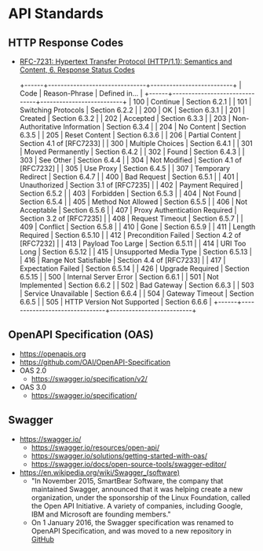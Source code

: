 
# API Standards

## HTTP Response Codes
- [RFC-7231:  Hypertext Transfer Protocol (HTTP/1.1): Semantics and Content, 6.  Response Status Codes](https://tools.ietf.org/html/rfc7231#section-6)

   +------+-------------------------------+--------------------------+
   | Code | Reason-Phrase                 | Defined in...            |
   +------+-------------------------------+--------------------------+
   | 100  | Continue                      | Section 6.2.1            |
   | 101  | Switching Protocols           | Section 6.2.2            |
   | 200  | OK                            | Section 6.3.1            |
   | 201  | Created                       | Section 6.3.2            |
   | 202  | Accepted                      | Section 6.3.3            |
   | 203  | Non-Authoritative Information | Section 6.3.4            |
   | 204  | No Content                    | Section 6.3.5            |
   | 205  | Reset Content                 | Section 6.3.6            |
   | 206  | Partial Content               | Section 4.1 of [RFC7233] |
   | 300  | Multiple Choices              | Section 6.4.1            |
   | 301  | Moved Permanently             | Section 6.4.2            |
   | 302  | Found                         | Section 6.4.3            |
   | 303  | See Other                     | Section 6.4.4            |
   | 304  | Not Modified                  | Section 4.1 of [RFC7232] |
   | 305  | Use Proxy                     | Section 6.4.5            |
   | 307  | Temporary Redirect            | Section 6.4.7            |
   | 400  | Bad Request                   | Section 6.5.1            |
   | 401  | Unauthorized                  | Section 3.1 of [RFC7235] |
   | 402  | Payment Required              | Section 6.5.2            |
   | 403  | Forbidden                     | Section 6.5.3            |
   | 404  | Not Found                     | Section 6.5.4            |
   | 405  | Method Not Allowed            | Section 6.5.5            |
   | 406  | Not Acceptable                | Section 6.5.6            |
   | 407  | Proxy Authentication Required | Section 3.2 of [RFC7235] |
   | 408  | Request Timeout               | Section 6.5.7            |
   | 409  | Conflict                      | Section 6.5.8            |
   | 410  | Gone                          | Section 6.5.9            |
   | 411  | Length Required               | Section 6.5.10           |
   | 412  | Precondition Failed           | Section 4.2 of [RFC7232] |
   | 413  | Payload Too Large             | Section 6.5.11           |
   | 414  | URI Too Long                  | Section 6.5.12           |
   | 415  | Unsupported Media Type        | Section 6.5.13           |
   | 416  | Range Not Satisfiable         | Section 4.4 of [RFC7233] |
   | 417  | Expectation Failed            | Section 6.5.14           |
   | 426  | Upgrade Required              | Section 6.5.15           |
   | 500  | Internal Server Error         | Section 6.6.1            |
   | 501  | Not Implemented               | Section 6.6.2            |
   | 502  | Bad Gateway                   | Section 6.6.3            |
   | 503  | Service Unavailable           | Section 6.6.4            |
   | 504  | Gateway Timeout               | Section 6.6.5            |
   | 505  | HTTP Version Not Supported    | Section 6.6.6            |
   +------+-------------------------------+--------------------------+



## OpenAPI Specification (OAS)
- https://openapis.org
- https://github.com/OAI/OpenAPI-Specification
- OAS 2.0 
  + https://swagger.io/specification/v2/
- OAS 3.0 
  + https://swagger.io/specification/



## Swagger
- https://swagger.io/
  + https://swagger.io/resources/open-api/
  + https://swagger.io/solutions/getting-started-with-oas/
  + https://swagger.io/docs/open-source-tools/swagger-editor/
- https://en.wikipedia.org/wiki/Swagger_(software)
  + "In November 2015, SmartBear Software, the company that maintained Swagger, announced that it was helping create a new organization, under the sponsorship of the Linux Foundation, called the Open API Initiative. A variety of companies, including Google, IBM and Microsoft are founding members."
  + On 1 January 2016, the Swagger specification was renamed to OpenAPI Specification, and was moved to a new repository in [GitHub](https://github.com/OAI/OpenAPI-Specification)
